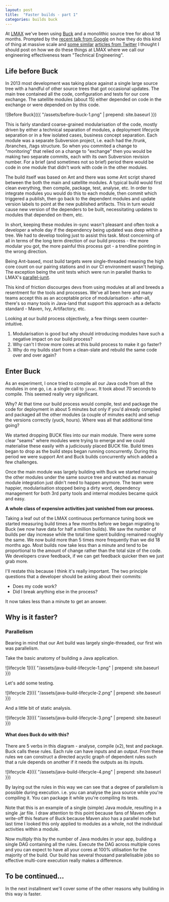 ```yaml
---
layout: post
title:  "Faster builds - part 1"
categories: builds buck
---
```


At [LMAX][1] we've been using [Buck][2] and a monolithic source tree for about 18 months. Prompted by the [recent talk from Google][3] 
 on how they do this kind of thing at massive scale and [some similar][4] [articles from Twitter][5] I thought I
 should post on how we do these things at LMAX where we call our engineering effectiveness team "Technical Engineering".

## Life before Buck

In 2013 most development was taking place against a single large source tree with a handful of other source trees that
 got occasional updates. The main tree contained all the code, configuration and tests for our core exchange. The 
 satellite modules (about 15) either depended on code in the exchange or were depended on by this code.

![Before Buck]({{ "/assets/before-buck-1.png" | prepend: site.baseurl }})

This is fairly standard coarse-grained modularisation of the code, mostly driven by either a technical separation of modules, 
 a deployment lifecycle separation or in a few isolated cases, business concept separation. Each module was a separate 
 Subversion project, i.e. each had the /trunk, /branches, /tags structure. So when you commited a change to "monitoring"
 that relied on a change to "exchange" then you would be making two separate commits, each with its own Subversion 
 revision number. For a brief (and sometimes not so brief) period there would be code in one module that didn't 
 work with code in the other modules.
 
The build itself was based on Ant and there was some Ant script shared between the both the main and satellite modules. 
 A typical build would first clean everything, then compile, package, test, analyse, etc. In order to integrate modules
 you would do this to each module, then commit which triggered a publish, then go back to the dependent modules and update
 version labels to point at the new published artifacts. This in turn would cause new version of the dependers to be
 built, necessitating updates to modules that depended on them, etc.
 
In short, keeping these modules in-sync wasn't pleasant and often took a developer a whole day if the dependency being 
 updated was deep within a tree. We had to develop tooling just to assist this task. Most concerning of all in terms
 of the long term direction of our build process - the more modular you got, the more painful this process got - a
 trendline pointing in the wrong direction.
 
Being Ant-based, most build targets were single-threaded meaning the high core count on our pairing stations and in our
 CI environment wasn't helping. The exception being the unit tests which were run in parallel thanks to 
 LMAX's [parallel-junit][6].

This kind of friction discourges devs from using modules at all and breeds a resentment for the tools and processes.
 We've all been here and many teams accept this as an acceptable price of modularisation - after-all, there's so
 many tools in Java-land that support this approach as a defacto standard - Maven, Ivy, Artifactory, etc.
  
Looking at our build process objectively, a few things seem counter-intuitive.

  1. Modularisation is good but why should introducing modules have such a negative impact on our build process? 
  2. Why can't I throw more cores at this build process to make it go faster?
  3. Why do my builds start from a clean-slate and rebuild the same code over and over again?
  
## Enter Buck

As an experiment, I once tried to compile all our Java code from all the modules in one go, i.e. a single call to `javac`.
 It took about 70 seconds to compile. This seemed really very significant.
 
Why? At that time our build process would compile, test and package the code for deployment in about 5 minutes but only if 
 you'd already compiled and packaged all the other modules (a couple of minutes each) and setup the versions 
 correctly (yuck, hours). Where was all that additional time going?

We started dropping BUCK files into our main module. There were some clear "seams" where modules were trying to emerge 
 and we could materialise these easily with a judiciously placed BUCK file. Build times began to drop as the build steps 
 began running concurrently. During this period we were support Ant and Buck builds concurrently which added a few 
 challenges. 

Once the main module was largely building with Buck we started moving the other modules under the same source tree and 
 watched as manual module integration just didn't need to happen anymore. The team were happier, modularisation stopped 
 being a dirty word, dependency management for both 3rd party tools and internal modules became quick and easy.
 
**A whole class of expensive activities just vanished from our process.**
 
Taking a leaf out of the LMAX continuous performance tuning book we started measuring build times a few months before we
 began migrating to Buck (we now have data for half a million builds). We saw the number of builds per day increase 
 while the total time spent building remained roughly the same. We now build more than 5 times more frequently than we 
 did 18 months ago. Most builds now take less than a minute and tend to be proportional to the amount of change rather 
 than the total size of the code. We developers crave feedback, if we can get feedback quicker then we just grab more.
 
I'll restate this because I think it's really important. The two principle questions that a developer should be asking
about their commits:

  * Does my code work?
  * Did I break anything else in the process?
  
It now takes less than a minute to get an answer.
   
## Why is it faster?

### Parallelism

Bearing in mind that our Ant build was largely single-threaded, our first win was parallelism.
 
Take the basic anatomy of building a Java application.

![lifecycle 1]({{ "/assets/java-build-lifecycle-1.png" | prepend: site.baseurl }})

Let's add some testing.

![lifecycle 2]({{ "/assets/java-build-lifecycle-2.png" | prepend: site.baseurl }})

And a little bit of static analysis.

![lifecycle 3]({{ "/assets/java-build-lifecycle-3.png" | prepend: site.baseurl }})

#### What does Buck do with this?

There are 5 verbs in this diagram - analyse, compile (x2), test and package. Buck calls these rules. Each rule can have
 inputs and an output. From these rules we can construct a directed acyclic graph of dependent rules such that a
 rule depends on another if it needs the outputs as its inputs.

![lifecycle 4]({{ "/assets/java-build-lifecycle-4.png" | prepend: site.baseurl }})

By laying out the rules in this way we can see that a degree of parallelism is possible during execution. i.e. you can
 analyse the java source while you're compiling it. You can package it while you're compiling its tests. 

Note that this is an example of a single (simple) Java module, resulting in a single .jar file. I draw attention to this point
 because fans of Maven often write-off this feature of Buck because Maven also has a parallel mode but last time I 
 looked this only applied to modules as a whole, not the individual activities within a module.

Now multiply this by the number of Java modules in your app, building a single DAG containing all the rules. Execute 
 the DAG across multiple cores and you can expect to have all your cores at 100% utilisation for the majority of the 
 build. Our build has several thousand parallelisable jobs so effective multi-core execution really makes a 
 difference.

## To be continued...

In the next installment we'll cover some of the other reasons why building in this way is faster.

[1]: http://www.lmax.com
[2]: https://buckbuild.com
[3]: https://www.youtube.com/watch?v=W71BTkUbdqE
[4]: http://spectrum.ieee.org/view-from-the-valley/computing/software/twitters-tips-for-making-software-engineers-more-efficient
[5]: http://www.gigamonkeys.com/flowers/
[6]: https://github.com/LMAX-Exchange/parallel-junit
